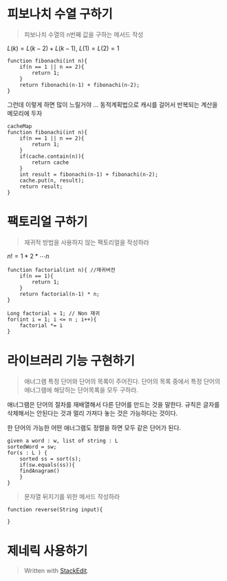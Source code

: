# 피보나치 수열 구하기

> 피보나치 수열의 n번째 값을 구하는 메서드 작성

$L(k) = L(k-2) + L(k-1)$, $L(1) = L(2) = 1$

```
function fibonachi(int n){
	if(n == 1 || n == 2){
		return 1;
	}
	return fibonachi(n-1) + fibonachi(n-2);
}
```
그런데 이렇게 하면 많이 느릴거야 ...
동적계획법으로 캐시를 걸어서 반복되는 계산을 메모리에 두자

```
cacheMap
function fibonachi(int n){
	if(n == 1 || n == 2){
		return 1;
	}
	if(cache.contain(n)){	
		return cache
	}
	int result = fibonachi(n-1) + fibonachi(n-2);
	cache.put(n, result);
	return result;
}
```

# 팩토리얼 구하기

> 재귀적 방법을 사용하지 않는 팩토리얼을 작성하라

$n! = 1*2*\cdots n$
```
function factorial(int n){ //재귀버전
	if(n == 1){
		return 1;
	}
	return factorial(n-1) * n;
}
```

```
Long factorial = 1; // Non 재귀
for(int i = 1; i <= n ; i++){ 
	factorial *= i
}
```

# 라이브러리 기능 구현하기

>  애너그램
> 특정 단어와 단어의 목록이 주어진다. 단어의 목록 중에서 특정 단어의 애너그램에 해당하는 단어목록을 모두 구하라. 

애너그램은 단어의 절차를 재배열해서 다른 단어를 만드는 것을 말한다. 규칙은 글자를 삭제해서는 안된다는 것과 멀리 가져다 놓는 것은 가능하다는 것이다.

한 단어의 가능한 어떤 애너그램도 정렬을 하면 모두 같은 단어가 된다. 
```
given a word : w, list of string : L
sortedWord = sw;
for(s : L ) {
	sorted ss = sort(s);
	if(sw.equals(ss)){
	findAnagram()
	} 
}
```

> 문자열 뒤지기를 위한 메서드 작성하라
```
function reverse(String input){

}
```





# 제네릭 사용하기




> Written with [StackEdit](https://stackedit.io/).
<!--stackedit_data:
eyJoaXN0b3J5IjpbLTg1MDQ1NjE1NCwzNDg1NjYxMjAsMTM2OT
YyNTUxMyw4NDczNDE1MDEsLTY2ODQ2NjYwNywtMTk3MzUzODYy
MywtMTkyNTQ2NjAxNiw1NTkwMzkwMiwtNzEwNzg2ODMsMTc1OT
E4NzE3Ml19
-->